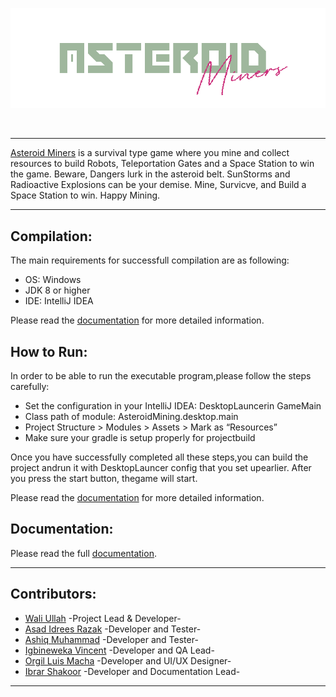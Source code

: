 <p align="center">
<img src="https://github.com/SABERGLOW/AsteroidMiners/blob/main/Banner.png" />
<p>&nbsp;</p>

  ---
  
[Asteroid Miners](https://github.com/SABERGLOW/AsteroidMiners) is a survival type game where you mine and collect resources to build Robots, Teleportation Gates and a Space Station to win the game. Beware, Dangers lurk in the asteroid belt. SunStorms and Radioactive Explosions can be your demise. Mine, Survicve, and Build a Space Station to win. Happy Mining.

  ---

## Compilation:
  The main requirements for successfull compilation are as following:
  - OS: Windows
  - JDK 8 or higher
  - IDE: IntelliJ IDEA
  
  Please read the [documentation](https://github.com/SABERGLOW/AsteroidMiners/blob/main/Documentation/Documentation.pdf) for more detailed information.


## How to Run:
  In order to be able to run the executable program,please follow the steps carefully:
  - Set the configuration in your IntelliJ IDEA: DesktopLauncerin GameMain
  - Class path of module: AsteroidMining.desktop.main
  - Project Structure > Modules > Assets > Mark as “Resources”
  - Make sure your gradle is setup properly for projectbuild
  
  Once you have successfully completed all these steps,you can build the project andrun it with DesktopLauncer config that you set upearlier. After you press the start button, thegame will start.
  
  Please read the [documentation](https://github.com/SABERGLOW/AsteroidMiners/blob/main/Documentation/Documentation.pdf) for more detailed information.


## Documentation:
  Please read the full [documentation](https://github.com/SABERGLOW/AsteroidMiners/blob/main/Documentation/Documentation.pdf).
  
  ---

## Contributors:
  - [Wali Ullah](https://github.com/SABERGLOW) -Project Lead & Developer-
  - [Asad Idrees Razak](https://github.com/idreesshaikh) -Developer and Tester-
  - [Ashiq Muhammad](https://github.com/SABERGLOW) -Developer and Tester-
  - [Igbineweka Vincent](https://github.com/ifyvinz) -Developer and QA Lead-
  - [Orgil Luis Macha](https://github.com/orgilluismacha) -Developer and UI/UX Designer-
  - [Ibrar Shakoor](https://github.com/IbrarShakoor) -Developer and Documentation Lead-

  ---
